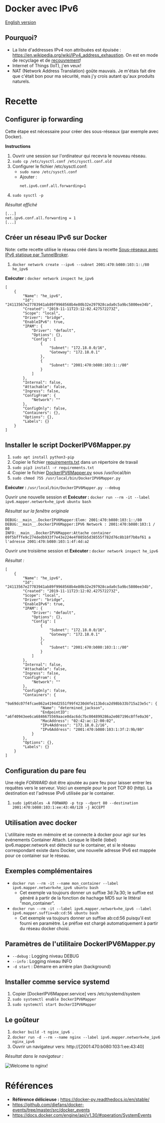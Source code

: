 # Docker avec IPv6

[English version](README_en.md)

## Pourquoi?

- La liste d'addresses IPv4 non attribuées est épuisée : https://en.wikipedia.org/wiki/IPv4_address_exhaustion.
  On est en mode de recyclage et de [recouvrement](https://www.iana.org/assignments/ipv4-recovered-address-space/ipv4-recovered-address-space.xhtml)!
- Internet of Things (IoT), j'en veux!
- NAT (Network Address Translation) goûte mauvais. Je m'étais fait dire que c'était
  bon pour ma sécurité, mais j'y crois autant qu'aux produits naturels.


# Recette

## Configurer ip forwarding

  Cette étape est nécessaire pour créer des sous-réseaux (par exemple avec Docker).

  **Instructions**
  1. Ouvrir une session sur l'ordinateur qui recevra le nouveau réseau.
  2. `sudo cp /etc/sysctl.conf /etc/sysctl.conf.old`
  3. Configurer le fichier /etc/sysctl.conf:
     - `sudo nano /etc/sysctl.conf`
     - Ajouter :
        ```
        net.ipv6.conf.all.forwarding=1
        ```
  4. `sudo sysctl -p`

  _Résultat affiché_

  ```
  [...]
  net.ipv6.conf.all.forwarding = 1
  [...]
  ```

## Créer un réseau IPv6 sur Docker

Note: cette recette utilise le réseau créé dans la recette [Sous-réseaux avec
IPv6 statique par TunnelBroker](../../linux/ipv6_sousreseaux/README.md).

1. `docker network create --ipv6 --subnet 2001:470:b080:103:1::/80 he_ipv6`

**Exécuter :** `docker network inspect he_ipv6`

```
[
    {
        "Name": "he_ipv6",
        "Id": "24113567e27783941ab89f9968568b4e80b32e297928cada0c5a9bc5800ee34b",
        "Created": "2019-11-11T23:12:02.427572273Z",
        "Scope": "local",
        "Driver": "bridge",
        "EnableIPv6": true,
        "IPAM": {
            "Driver": "default",
            "Options": {},
            "Config": [
                {
                    "Subnet": "172.18.0.0/16",
                    "Gateway": "172.18.0.1"
                },
                {
                    "Subnet": "2001:470:b080:103:1::/80"
                }
            ]
        },
        "Internal": false,
        "Attachable": false,
        "Ingress": false,
        "ConfigFrom": {
            "Network": ""
        },
        "ConfigOnly": false,
        "Containers": {},
        "Options": {},
        "Labels": {}
    }
]
```

## Installer le script DockerIPV6Mapper.py

1. `sudo apt install python3-pip`
2. Copier le fichier [requirements.txt](requirements.txt) dans un répertoire de travail
3. `sudo pip3 install -r requirements.txt`
4. Copier le fichier [DockerIPV6Mapper.py](DockerIPV6Mapper.py) sous /usr/local/bin
5. `sudo chmod 755 /usr/local/bin/DockerIPV6Mapper.py`

**Exécuter :** `/usr/local/bin/DockerIPV6Mapper.py --debug`

Ouvrir une nouvelle session et **Exécuter :** `docker run --rm -it --label ipv6.mapper.network=he_ipv6 ubuntu bash`

_Résultat sur la fenêtre originale_

```
DEBUG:__main__.DockerIPV6Mapper:Elem: 2001:470:b080:103:1::/80
DEBUG:__main__.DockerIPV6Mapper:IPV6 Network : 2001:470:b080:103:1 / 80
INFO:__main__.DockerIPV6Mapper:Attache container 09f5bfffe9c274dedb933f7e43e224e4f085b5d38555f782d76c8b18f7b0af61 a l'adresse 2001:470:b080:103:1:4f:4d:a2
```

Ouvrir une troisième session et **Exécuter :** `docker network inspect he_ipv6`

_Résultat :_
```
[
    {
        "Name": "he_ipv6",
        "Id": "24113567e27783941ab89f9968568b4e80b32e297928cada0c5a9bc5800ee34b",
        "Created": "2019-11-11T23:12:02.427572273Z",
        "Scope": "local",
        "Driver": "bridge",
        "EnableIPv6": true,
        "IPAM": {
            "Driver": "default",
            "Options": {},
            "Config": [
                {
                    "Subnet": "172.18.0.0/16",
                    "Gateway": "172.18.0.1"
                },
                {
                    "Subnet": "2001:470:b080:103:1::/80"
                }
            ]
        },
        "Internal": false,
        "Attachable": false,
        "Ingress": false,
        "ConfigFrom": {
            "Network": ""
        },
        "ConfigOnly": false,
        "Containers": {
            "9a69dc07f4fcae862a4194d2551f99f4230d4fe113bdca2d98bb33b715a23e5c": {
                "Name": "determined_jackson",
                "EndpointID": "a6f40943ee6ca6846675569aace0dac6dc7bc004899286a2e087196c8ffe0a36",
                "MacAddress": "02:42:ac:12:00:02",
                "IPv4Address": "172.18.0.2/16",
                "IPv6Address": "2001:470:b080:103:1:3f:2:9b/80"
            }
        },
        "Options": {},
        "Labels": {}
    }
]
```

## Configuration du pare feu

Une règle _FORWARD_ doit être ajoutée au pare feu pour laisser entrer les requêtes
vers le serveur. Voici un exemple pour le port TCP 80 (http). La destination
est l'adresse IPv6 utilisée par le container.

1. `sudo ip6tables -A FORWARD -p tcp --dport 80 --destination 2001:470:b080:103:1:ee:43:40/128 -j ACCEPT`

## Utilisation avec docker

L'utilitaire reste en mémoire et se connecte à docker pour agir sur les événements
Container Attach. Lorsque le libellé (_label_) ipv6.mapper.network est détecté
sur le container, et si le réseau correspondant existe dans Docker, une nouvelle
adresse IPv6 est mappée pour ce container sur le réseau.

## Exemples complémentaires

- `docker run --rm -it --name mon_container --label ipv6.mapper.network=he_ipv6 ubuntu bash`
  - Cet exemple va toujours donner un suffixe 3d:7a:30; le suffixe est généré
    à partir de la fonction de hachage MD5 sur le littéral "mon_container".
- `docker run --rm -it --label ipv6.mapper.network=he_ipv6 --label ipv6.mapper.suffix=ab:cd:56 ubuntu bash`
  - Cet exemple va toujours donner un suffixe ab\:cd:56 puisqu'il est fourni en paramètre.
    Le préfixe est chargé automatiquement à partir du réseau docker choisi.

## Paramètres de l'utilitaire DockerIPV6Mapper.py

- `--debug` : Logging niveau DEBUG
- `--info` : Logging niveau INFO
- `-d start` : Démarre en arrière plan (background)

## Installer comme service systemd

1. Copier [DockerIPV6Mapper.service] vers /etc/systemd/system
2. `sudo systemctl enable DockerIPV6Mapper`
3. `sudo systemctl start DockerIIPV6Mapper`

## Le goûteur

1. `docker build -t nginx_ipv6 .`
2. `docker run -d --rm --name nginx --label ipv6.mapper.network=he_ipv6 nginx_ipv6`
3. Ouvrir un navigateur vers: http://[2001:470:b080:103:1:ee:43:40]

_Résultat dans le navigateur :_

![Welcome to nginx!](nginx_ecran.png)

# Références

- **Référence délicieuse :** https://docker-py.readthedocs.io/en/stable/
- https://github.com/diefans/docker-events/tree/master/src/docker_events
- https://docs.docker.com/engine/api/v1.30/#operation/SystemEvents
